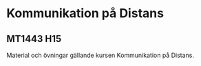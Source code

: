 # Kommunikation på Distans
## MT1443 H15
Material och övningar gällande kursen Kommunikation på Distans.
